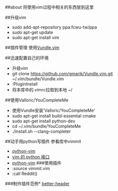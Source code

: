 ##about
将使用vim过程中相关的东西放到这里

##升级vim
*  sudo add-apt-repository ppa:fcwu-tw/ppa
*  sudo apt-get update
*  sudo apt-get install vim

##插件管理
使用[Vundle.vim](https://github.com/gmarik/Vundle.vim)

##迅速配置自己的环境
*  升级vim
*  git clone https://github.com/gmarik/Vundle.vim.git ~/.vim/bundle/Vundle.vim
*  :PluginInstall
*  将本库中的.vimrc拉取到本地 ~/

##使用Valloric/YouCompleteMe
*  使用Vundle安装'Valloric/YouCompleteMe'
*  sudo apt-get install build-essential cmake
*  sudo apt-get install python-dev
*  cd ~/.vim/bundle/YouCompleteMe
*  ./install.sh --clang-completer

##动手用python写插件
参看库中vimmit

*  [python-vim](http://vimdoc.sourceforge.net/htmldoc/if_pyth.html#python-vim)
*  [vim 的 python 接口](http://xwsoul.com/posts/857)
*  [python-vim](http://python.42qu.com/11165602)
###使用插件
*  :source vimmit.vim
*  :call Reddit()

###制作插件范例*  [better-header](https://github.com/xiaket/better-header)
